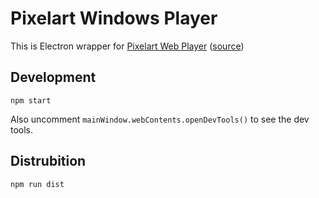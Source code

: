 # Pixelart Windows Player

This is Electron wrapper for [Pixelart Web Player](https://pixelart-web.netlify.com) ([source](git@github.com:OutOfAxis/pixelart-cms-web-player.git))

## Development
```
npm start
```

Also uncomment `mainWindow.webContents.openDevTools()` to see the dev tools.

## Distrubition
```
npm run dist
```